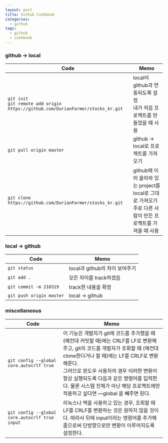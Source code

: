 ```yaml
---
layout: post
title: Github Cookbook
categories:
  - github
tags:
  - github
  - cookbook
---
```


 ### github -> local

 | Code | Memo |
 | --- | --- |
 | `git init`<br>`git remote add origin https://github.com/DurianFarmer/stocks_kr.git` | local이 github과 연동되도록 설정 <br> 내가 처음 프로젝트를 만들었을 때 사용 |
 | `git pull origin master` | github -> local로 프로젝트를 가져오기 |
 | `git clone https://github.com/DurianFarmer/stocks_kr.git` | github에 이미 올라와 있는 project를 local로 그대로 가져오기 <br> 주로 다른 사람이 만든 프로젝트를 가져올 때 사용 |

### local -> github

| Code | Memo |
| --- | --- |
| `git status` | local과 github의 차이 보여주기 |
| `git add .` | 모든 차이를 track하겠음 |
| `git commit -m 210319` | track한 내용을 확정 |
| `git push origin master` | local -> github |

### miscellaneous

| Code | Memo |
| --- | --- | 
| `git config --global core.autocrlf true` | 이 기능은 개발자가 git에 코드를 추가했을 때 (예컨대 커밋할 때)에는 CRLF를 LF로 변환해주고, git의 코드를 개발자가 조회할 때 (예컨대 clone한다거나 할 때)에는 LF를 CRLF로 변환해준다. <br> 그러므로 윈도우 사용자의 경우 이러한 변환이 항상 실행되도록 다음과 같은 명령어를 입력한다. 물론 시스템 전체가 아닌 해당 프로젝트에만 적용하고 싶다면 —global 을 빼주면 된다. |
| `git config --global core.autocrlf true input` | 리눅스나 맥을 사용하고 있는 경우, 조회할 때 LF를 CRLF를 변환하는 것은 원하지 않을 것이다. 따라서 뒤에 input이라는 명령어를 추가해줌으로써 단방향으로만 변환이 이루어지도록 설정한다. |
